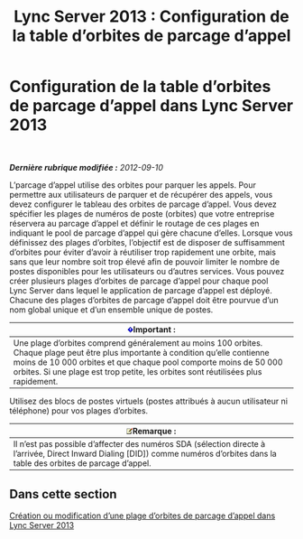 ﻿---
title: 'Lync Server 2013 : Configuration de la table d’orbites de parcage d’appel'
TOCTitle: Configuration de la table d’orbites de parcage d’appel
ms:assetid: e5cc0c19-7b2c-48e7-a21d-cfb23c842f0f
ms:mtpsurl: https://technet.microsoft.com/fr-fr/library/Gg399020(v=OCS.15)
ms:contentKeyID: 49299153
ms.date: 05/20/2016
mtps_version: v=OCS.15
ms.translationtype: HT
---

# Configuration de la table d’orbites de parcage d’appel dans Lync Server 2013

 

_**Dernière rubrique modifiée :** 2012-09-10_

L’parcage d’appel utilise des orbites pour parquer les appels. Pour permettre aux utilisateurs de parquer et de récupérer des appels, vous devez configurer le tableau des orbites de parcage d’appel. Vous devez spécifier les plages de numéros de poste (orbites) que votre entreprise réservera au parcage d’appel et définir le routage de ces plages en indiquant le pool de parcage d’appel qui gère chacune d’elles. Lorsque vous définissez des plages d’orbites, l’objectif est de disposer de suffisamment d’orbites pour éviter d’avoir à réutiliser trop rapidement une orbite, mais sans que leur nombre soit trop élevé afin de pouvoir limiter le nombre de postes disponibles pour les utilisateurs ou d’autres services. Vous pouvez créer plusieurs plages d’orbites de parcage d’appel pour chaque pool Lync Server dans lequel le application de parcage d’appel est déployé. Chacune des plages d’orbites de parcage d’appel doit être pourvue d’un nom global unique et d’un ensemble unique de postes.

<table>
<thead>
<tr class="header">
<th><img src="images/Gg425917.important(OCS.15).gif" title="important" alt="important" />Important :</th>
</tr>
</thead>
<tbody>
<tr class="odd">
<td>Une plage d’orbites comprend généralement au moins 100 orbites. Chaque plage peut être plus importante à condition qu’elle contienne moins de 10 000 orbites et que chaque pool comporte moins de 50 000 orbites. Si une plage est trop petite, les orbites sont réutilisées plus rapidement.</td>
</tr>
</tbody>
</table>


Utilisez des blocs de postes virtuels (postes attribués à aucun utilisateur ni téléphone) pour vos plages d’orbites.

<table>
<thead>
<tr class="header">
<th><img src="images/Gg398920.note(OCS.15).gif" title="note" alt="note" />Remarque :</th>
</tr>
</thead>
<tbody>
<tr class="odd">
<td>Il n’est pas possible d’affecter des numéros SDA (sélection directe à l’arrivée, Direct Inward Dialing [DID]) comme numéros d’orbites dans la table des orbites de parcage d’appel.</td>
</tr>
</tbody>
</table>


## Dans cette section

[Création ou modification d’une plage d’orbites de parcage d’appel dans Lync Server 2013](lync-server-2013-create-or-modify-a-call-park-orbit-range.md)

